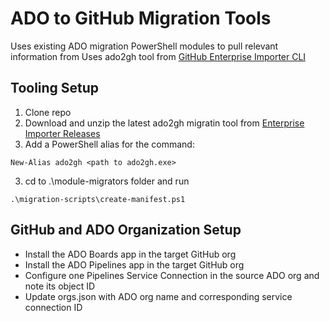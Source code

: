 # ADO to GitHub Migration Tools

Uses existing ADO migration PowerShell modules to pull relevant information from 
Uses ado2gh tool from [GitHub Enterprise Importer CLI](https://github.com/github/gh-gei)

## Tooling Setup
1. Clone repo
1. Download and unzip the latest ado2gh migratin tool from [Enterprise Importer Releases](https://github.com/github/gh-gei/releases)
2. Add a PowerShell alias for the command:
```
New-Alias ado2gh <path to ado2gh.exe>
```
3. cd to .\module-migrators folder and run 
```
.\migration-scripts\create-manifest.ps1
```

## GitHub and ADO Organization Setup
- Install the ADO Boards app in the target GitHub org
- Install the ADO Pipelines app in the target GitHub org
- Configure one Pipelines Service Connection in the source ADO org and note its object ID
- Update orgs.json with ADO org name and corresponding service connection ID

